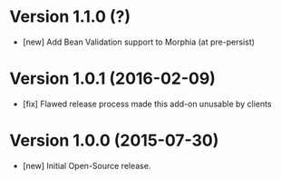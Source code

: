 # Version 1.1.0 (?)

* [new] Add Bean Validation support to Morphia (at pre-persist)

# Version 1.0.1 (2016-02-09)

* [fix] Flawed release process made this add-on unusable by clients

# Version 1.0.0 (2015-07-30)

* [new] Initial Open-Source release.
